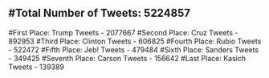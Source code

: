 #Total Number of Tweets: 5224857 
---
#First Place: Trump Tweets - 2077667
#Second Place: Cruz Tweets - 892953
#Third Place: Clinton Tweets - 606825
#Fourth Place: Rubio Tweets - 522472
#Fifth Place: Jeb! Tweets - 479484
#Sixth Place: Sanders Tweets - 349425
#Seventh Place: Carson Tweets - 156642
#Last Place: Kasich Tweets - 139389
